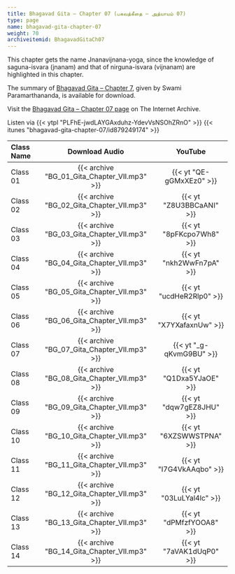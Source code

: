 ```yaml
---
title: Bhagavad Gita – Chapter 07 (பகவத்கீதை – அத்யாயம் 07)
type: page
name: bhagavad-gita-chapter-07
weight: 70
archiveitemid: BhagavadGitaCh07
---
```


This chapter gets the name Jnanavijnana-yoga, since the knowledge of saguna-isvara (jnanam) and that of nirguna-isvara (vijnanam) are highlighted in this chapter.

The summary of [Bhagavad Gita – Chapter 7](https://archive.org/download/BhagavadGitaSummary/BG_07.pdf), given by Swami Paramarthananda, is available for download.

Visit the [Bhagavad Gita – Chapter 07 page](https://archive.org/details/BhagavadGitaCh07) on The Internet Archive.

Listen via {{< ytpl "PLFhE-jwdLAYGAxduhz-YdevVsNSOhZRnO" >}} {{< itunes "bhagavad-gita-chapter-07/id879249174" >}}

Class Name | Download Audio | YouTube
:---|:---:|:---:
Class 01 | {{< archive "BG_01_Gita_Chapter_VII.mp3" >}} | {{< yt "QE-gGMxXEz0" >}}
Class 02 | {{< archive "BG_02_Gita_Chapter_VII.mp3" >}} | {{< yt "Z8U3BBCaANI" >}}
Class 03 | {{< archive "BG_03_Gita_Chapter_VII.mp3" >}} | {{< yt "8pFKcpo7Wh8" >}}
Class 04 | {{< archive "BG_04_Gita_Chapter_VII.mp3" >}} | {{< yt "nkh2WwFn7pA" >}}
Class 05 | {{< archive "BG_05_Gita_Chapter_VII.mp3" >}} | {{< yt "ucdHeR2Rlp0" >}}
Class 06 | {{< archive "BG_06_Gita_Chapter_VII.mp3" >}} | {{< yt "X7YXafaxnUw" >}}
Class 07 | {{< archive "BG_07_Gita_Chapter_VII.mp3" >}} | {{< yt "_g-qKvmG9BU" >}}
Class 08 | {{< archive "BG_08_Gita_Chapter_VII.mp3" >}} | {{< yt "Q1Dxa5YJaOE" >}}
Class 09 | {{< archive "BG_09_Gita_Chapter_VII.mp3" >}} | {{< yt "dqw7gEZ8JHU" >}}
Class 10 | {{< archive "BG_10_Gita_Chapter_VII.mp3" >}} | {{< yt "6XZSWWSTPNA" >}}
Class 11 | {{< archive "BG_11_Gita_Chapter_VII.mp3" >}} | {{< yt "I7G4VkAAqbo" >}}
Class 12 | {{< archive "BG_12_Gita_Chapter_VII.mp3" >}} | {{< yt "03LuLYal4lc" >}}
Class 13 | {{< archive "BG_13_Gita_Chapter_VII.mp3" >}} | {{< yt "dPMfzfYOOA8" >}}
Class 14 | {{< archive "BG_14_Gita_Chapter_VII.mp3" >}} | {{< yt "7aVAK1dUqP0" >}}